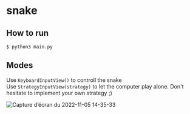 # snake

## How to run 
`$ python3 main.py`

## Modes

Use `KeyboardInputView()` to controll the snake  
Use `StrategyInputView(strategy)` to let the computer play alone. Don't hesitate to implement your own strategy ;)



![Capture d’écran du 2022-11-05 14-35-33](https://user-images.githubusercontent.com/23666365/200122587-b9e564b4-de19-48cb-83bd-de3cb2598e61.png)
